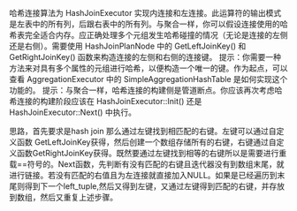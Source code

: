 哈希连接算法为 HashJoinExecutor 实现内连接和左连接。此运算符的输出模式是左表中的所有列，后跟右表中的所有列。与聚合一样，你可以假设连接使用的哈希表完全适合内存。应正确处理多个元组发生哈希碰撞的情况（无论是连接的左侧还是右侧）。需要使用 HashJoinPlanNode 中的 GetLeftJoinKey() 和 GetRightJoinKey() 函数来构造连接的左侧和右侧的连接键。
提示：你需要一种方法来对具有多个属性的元组进行哈希，以便构造一个唯一的键。作为起点，可以查看 AggregationExecutor 中的 SimpleAggregationHashTable 是如何实现这个功能的。
提示：与聚合一样，哈希连接的构建侧是管道断点。你应该再次考虑哈希连接的构建阶段应该在 HashJoinExecutor::Init() 还是 HashJoinExecutor::Next() 中执行。

思路，首先要求是hash join 那么通过左键找到相匹配的右键。左键可以通过自定义函数  GetLeftJoinKey获得，然后创建一个数组存储所有的右键，右键通过自定义函数GetRightJoinKey获得。既然要通过左键找到相等的右键所以是需要进行重载==符号的。Next函数，先判断有没有匹配的右键且迭代器没有到数组末尾，就进行链接。若没有匹配的右值且为左连接就直接加入NULL。如果是已经遍历到末尾则得到下一个left_tuple,然后又得到左键，又通过左键得到匹配的右键，并存放到数组，然后又重复上述步骤。